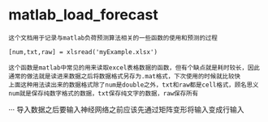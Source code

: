 # matlab_load_forecast
    这个文档用于记录与matlab负荷预测算法相关的一些函数的使用和预测的过程
   
```
[num,txt,raw] = xlsread('myExample.xlsx')
```
    这个函数是matlab中常见的用来读取excel表格数据的函数，但有个缺点就是耗时较长，因此通常的做法就是读进来数据之后将数据格式另存为.mat格式，下次使用的时候就比较快
    上面这种用法读出来的数据格式除了num是double之外，txt和raw都是cell格式，顾名思义num就是保存纯数字格式的数据，txt保存纯文字的数据，raw保存所有
···
导入数据之后要输入神经网络之前应该先通过矩阵变形将输入变成行输入
    
